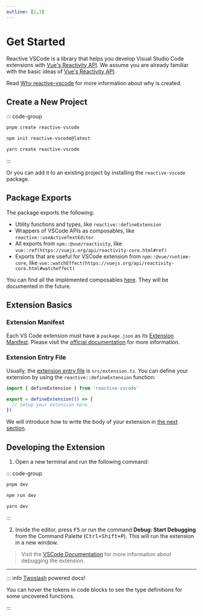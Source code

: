 ```yaml
---
outline: [2,3]
---
```


# Get Started

Reactive VSCode is a library that helps you develop Visual Studio Code extensions with [Vue's Reactivity API](https://vuejs.org/api/reactivity-core.html). We assume you are already familiar with the basic ideas of [Vue's Reactivity API](https://vuejs.org/guide/essentials/reactivity-fundamentals.html).

Read [Why reactive-vscode](./why.md) for more information about why <ReactiveVscode /> is created.

## Create a New Project

::: code-group

```bash [pnpm]
pnpm create reactive-vscode
```

```bash [npm]
npm init reactive-vscode@latest
```

```bash [yarn]
yarn create reactive-vscode
```

:::

Or you can add it to an existing project by installing the `reactive-vscode` package.

## Package Exports

The package exports the following:

- Utility functions and types, like `reactive::defineExtension`
- Wrappers of VSCode APIs as composables, like `reactive::useActiveTextEditor`
- All exports from `npm::@vue/reactivity`, like `vue::ref(https://vuejs.org/api/reactivity-core.html#ref)`
- Exports that are useful for VSCode extension from `npm::@vue/runtime-core`, like `vue::watchEffect(https://vuejs.org/api/reactivity-core.html#watcheffect)`

You can find all the implemented composables [here](../functions/index.md). They will be documented in the future.

## Extension Basics

### Extension Manifest <NonProprietary />

Each VS Code extension must have a `package.json` as its [Extension Manifest](https://code.visualstudio.com/api/get-started/extension-anatomy#extension-manifest). Please visit the [official documentation](https://code.visualstudio.com/api/get-started/extension-anatomy#extension-manifest) for more information.

### Extension Entry File

Usually, the [extension entry file](https://code.visualstudio.com/api/get-started/extension-anatomy#extension-entry-file) is `src/extension.ts`. You can define your extension by using the `reactive::defineExtension` function:

```ts
import { defineExtension } from 'reactive-vscode'

export = defineExtension(() => {
  // Setup your extension here
})
```

We will introduce how to write the body of your extension in [the next section](./extension.md).

## Developing the Extension

1. Open a new terminal and run the following command:

::: code-group

```bash [pnpm]
pnpm dev
```

```bash [npm]
npm run dev
```

```bash [yarn]
yarn dev
```

:::

2. <NonProprietary /> Inside the editor, press <kbd>F5</kbd> or run the command **Debug: Start Debugging** from the Command Palette (<kbd>Ctrl+Shift+P</kbd>). This will run the extension in a new window.

> Visit the [VSCode Documentation](https://code.visualstudio.com/api/get-started/your-first-extension#debugging-the-extension) for more information about debugging the extension.

<div h-4 />

---

::: info [Twoslash](https://twoslash.netlify.app/) powered docs!

You can hover the tokens in code blocks to see the type definitions for some uncovered functions.

:::
